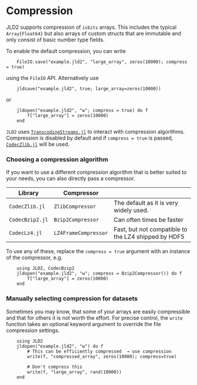 # Compression

JLD2 supports compression of `isbits` arrays. This includes the typical `Array{Float64}`
but also arrays of custom structs that are immutable and only consist of basic number
type fields.

To enable the default compression, you can write
```
    FileIO.save("example.jld2", "large_array", zeros(10000); compress = true)
```
using the `FileIO` API. Alternatively use
```
    jldsave("example.jld2", true; large_array=zeros(10000))
```
or
```
    jldopen("example.jld2", "w"; compress = true) do f
        f["large_array"] = zeros(10000)
    end
```

`JLD2` uses [`TranscodingStreams.jl`](https://github.com/JuliaIO/TranscodingStreams.jl)
to interact with compression algorithms. Compression is disabled by
default and if `compress = true` is passed, 
[`CodecZlib.jl`](https://github.com/JuliaIO/CodecZlib.jl) will be used.

### Choosing a compression algorithm

If you want to use a different compression algorithm that is better suited to
your needs, you can also directly pass a compressor.

| Library | Compressor |    |
|---------|------------|----|
| `CodecZlib.jl` | `ZlibCompressor` | The default as it is very widely used. |
| `CodecBzip2.jl` | `Bzip2Compressor` | Can often times be faster |
| `CodecLz4.jl` | `LZ4FrameCompressor` | Fast, but not compatible to the LZ4 shipped by HDF5 |


To use any of these, replace the `compress = true` argument with an instance of the
compressor, e.g.
```
    using JLD2, CodecBzip2
    jldopen("example.jld2", "w"; compress = Bzip2Compressor()) do f
        f["large_array"] = zeros(10000)
    end
```

### Manually selecting compression for datasets

Sometimes you may know, that some of your arrays are easily compressible and
that for others it is not worth the effort. For precise control, the
`write` function takes an optional keyword argument to override the file compression
settings.

```
    using JLD2
    jldopen("example.jld2", "w") do f
        # This can be efficiently compressed  → use compression
        write(f, "compressed_array", zeros(10000); compress=true)

        # Don't compress this 
        write(f, "large_array", rand(10000))
    end
```
